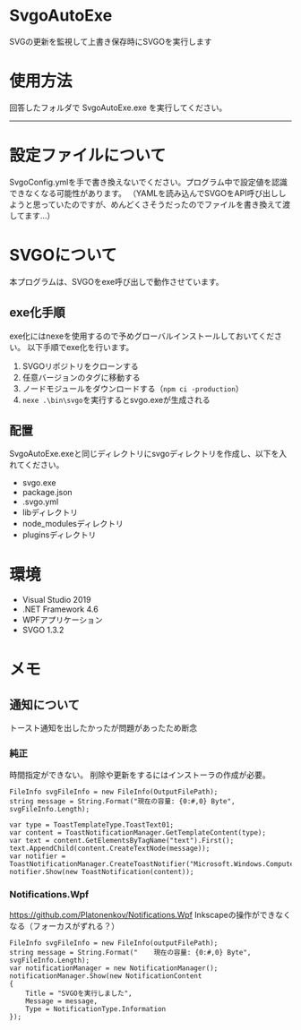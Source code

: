 # SvgoAutoExe
SVGの更新を監視して上書き保存時にSVGOを実行します

# 使用方法
回答したフォルダで SvgoAutoExe.exe を実行してください。

----

# 設定ファイルについて
SvgoConfig.ymlを手で書き換えないでください。プログラム中で設定値を認識できなくなる可能性があります。
（YAMLを読み込んでSVGOをAPI呼び出ししようと思っていたのですが、めんどくさそうだったのでファイルを書き換えて渡してます…）

# SVGOについて
本プログラムは、SVGOをexe呼び出しで動作させています。

## exe化手順
exe化にはnexeを使用するので予めグローバルインストールしておいてください。
以下手順でexe化を行います。
1. SVGOリポジトリをクローンする
1. 任意バージョンのタグに移動する
1. ノードモジュールをダウンロードする（`npm ci -production`）
1. `nexe .\bin\svgo`を実行するとsvgo.exeが生成される

## 配置
SvgoAutoExe.exeと同じディレクトリにsvgoディレクトリを作成し、以下を入れてください。
* svgo.exe
* package.json
* .svgo.yml
* libディレクトリ
* node_modulesディレクトリ
* pluginsディレクトリ

# 環境
* Visual Studio 2019
* .NET Framework 4.6
* WPFアプリケーション
* SVGO 1.3.2

# メモ

## 通知について
トースト通知を出したかったが問題があったため断念

### 純正
時間指定ができない。
削除や更新をするにはインストーラの作成が必要。
```
FileInfo svgFileInfo = new FileInfo(OutputFilePath);
string message = String.Format("現在の容量: {0:#,0} Byte", svgFileInfo.Length);

var type = ToastTemplateType.ToastText01;
var content = ToastNotificationManager.GetTemplateContent(type);
var text = content.GetElementsByTagName("text").First();
text.AppendChild(content.CreateTextNode(message));
var notifier = ToastNotificationManager.CreateToastNotifier("Microsoft.Windows.Computer");
notifier.Show(new ToastNotification(content));
```

### Notifications.Wpf
https://github.com/Platonenkov/Notifications.Wpf
Inkscapeの操作ができなくなる（フォーカスがずれる？）
```
FileInfo svgFileInfo = new FileInfo(outputFilePath);
string message = String.Format("    現在の容量: {0:#,0} Byte", svgFileInfo.Length);
var notificationManager = new NotificationManager();
notificationManager.Show(new NotificationContent
{
    Title = "SVGOを実行しました",
    Message = message,
    Type = NotificationType.Information
});
```
